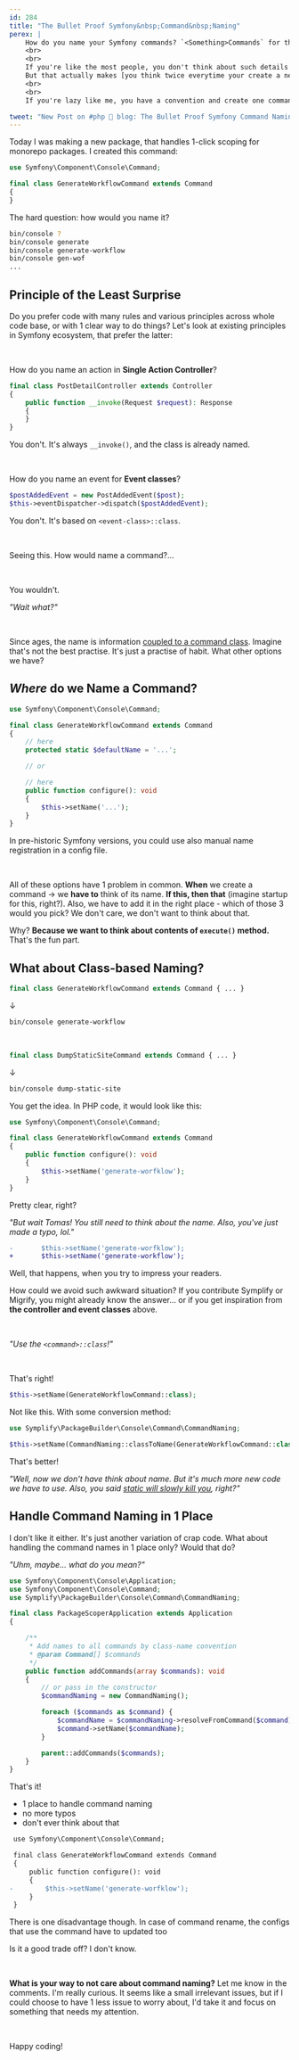 ```yaml
---
id: 284
title: "The Bullet Proof Symfony&nbsp;Command&nbsp;Naming"
perex: |
    How do you name your Symfony commands? `<Something>Commands` for the class. What about it's console name?
    <br>
    <br>
    If you're like the most people, you don't think about such details that at all.
    But that actually makes [you think twice everytime your create a new command](/blog/2018/08/27/why-and-how-to-avoid-the-memory-lock).
    <br>
    <br>
    If you're lazy like me, you have a convention and create one command after another, knowing the naming is based on... wait, let's see.

tweet: "New Post on #php 🐘 blog: The Bullet Proof Symfony Command Naming"
---
```


Today I was making a new package, that handles 1-click scoping for monorepo packages. I created this command:

```php
use Symfony\Component\Console\Command;

final class GenerateWorkflowCommand extends Command
{
}
```

The hard question: how would you name it?

```bash
bin/console ?
bin/console generate
bin/console generate-workflow
bin/console gen-wof
...
```

## Principle of the Least Surprise

Do you prefer code with many rules and various principles across whole code base, or with 1 clear way to do things? Let's look at existing principles in Symfony ecosystem, that prefer the latter:

<br>

How do you name an action in **Single Action Controller**?

```php
final class PostDetailController extends Controller
{
    public function __invoke(Request $request): Response
    {
    }
}
```

You don't. It's always `__invoke()`, and the class is already named.

<br>

How do you name an event for **Event classes**?

```php
$postAddedEvent = new PostAddedEvent($post);
$this->eventDispatcher->dispatch($postAddedEvent);
```

You don't. It's based on `<event-class>::class`.

<br>

Seeing this. How would name a command?...

<br>

You wouldn't.

*"Wait what?"*

<br>

Since ages, the name is information [coupled to a command class](/blog/2018/08/27/why-and-how-to-avoid-the-memory-lock). Imagine that's not the best practise. It's just a practise of habit. What other options we have?

## *Where* do we Name a Command?

```php
use Symfony\Component\Console\Command;

final class GenerateWorkflowCommand extends Command
{
    // here
    protected static $defaultName = '...';

    // or

    // here
    public function configure(): void
    {
        $this->setName('...');
    }
}
```

In pre-historic Symfony versions, you could use also manual name registration in a config file.

<br>

All of these options have 1 problem in common. **When** we create a command → we **have to** think of its name. **If this, then that** (imagine startup for this, right?). Also, we have to add it in the right place - which of those 3 would you pick? We don't care, we don't want to think about that.

Why? **Because we want to think about contents of `execute()` method.** That's the fun part.

## What about Class-based Naming?

```php
final class GenerateWorkflowCommand extends Command { ... }
```

↓

```bash
bin/console generate-workflow
```

<br>

```php
final class DumpStaticSiteCommand extends Command { ... }
```

↓

```bash
bin/console dump-static-site
```

You get the idea. In PHP code, it would look like this:

```php
use Symfony\Component\Console\Command;

final class GenerateWorkflowCommand extends Command
{
    public function configure(): void
    {
        $this->setName('generate-worfklow');
    }
}
```

Pretty clear, right?

*"But wait Tomas! You still need to think about the name. Also, you've just made a typo, lol."*

```diff
-       $this->setName('generate-worfklow');
+       $this->setName('generate-workflow');
```

Well, that happens, when you try to impress your readers.

How could we avoid such awkward situation? If you contribute Symplify or Migrify, you might already know the answer... or if you get inspiration from **the controller and event classes** above.

<br>

*"Use the `<command>::class`!"*

<br>

That's right!

```php
$this->setName(GenerateWorkflowCommand::class);
```

Not like this. With some conversion method:

```php
use Symplify\PackageBuilder\Console\Command\CommandNaming;

$this->setName(CommandNaming::classToName(GenerateWorkflowCommand::class));
```

That's better!

*"Well, now we don't have think about name. But it's much more new code we have to use. Also, you said [static will slowly kill  you](/blog/2020/08/31/how-static-methods-kills-you-like-corona), right?"*

## Handle Command Naming in 1 Place

I don't like it either. It's just another variation of crap code. What about handling the command names in 1 place only? Would that do?

*"Uhm, maybe... what do you mean?"*

```php
use Symfony\Component\Console\Application;
use Symfony\Component\Console\Command;
use Symplify\PackageBuilder\Console\Command\CommandNaming;

final class PackageScoperApplication extends Application
{

    /**
     * Add names to all commands by class-name convention
     * @param Command[] $commands
     */
    public function addCommands(array $commands): void
    {
        // or pass in the constructor
        $commandNaming = new CommandNaming();

        foreach ($commands as $command) {
            $commandName = $commandNaming->resolveFromCommand($command);
            $command->setName($commandName);
        }

        parent::addCommands($commands);
    }
}
```

That's it!

- 1 place to handle command naming <em class="fas fa-fw fa-check text-success fa-lg"></em>
- no more typos <em class="fas fa-fw fa-check text-success fa-lg"></em>
- don't ever think about that <em class="fas fa-fw fa-check text-success fa-lg"></em>

```diff
 use Symfony\Component\Console\Command;

 final class GenerateWorkflowCommand extends Command
 {
     public function configure(): void
     {
-        $this->setName('generate-worfklow');
     }
 }
```

There is one disadvantage though. In case of command rename, the configs that use the command have to updated too <em class="fas fa-fw fa-times text-danger fa-lg"></em>

Is it a good trade off? I don't know.

<br>

**What is your way to not care about command naming?** Let me know in the comments. I'm really curious. It seems like a small irrelevant issues, but if I could choose to have 1 less issue to worry about, I'd take it and focus on something that needs my attention.

<br>

Happy coding!
